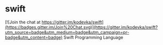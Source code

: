# swift

[![Join the chat at https://gitter.im/kodevka/swift](https://badges.gitter.im/Join%20Chat.svg)](https://gitter.im/kodevka/swift?utm_source=badge&utm_medium=badge&utm_campaign=pr-badge&utm_content=badge)
Swift Programming Language
